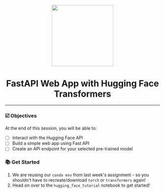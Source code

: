 <p align = "center" draggable=”false” ><img src="https://user-images.githubusercontent.com/37101144/161836199-fdb0219d-0361-4988-bf26-48b0fad160a3.png"
     width="200px"
     height="auto"/>
</p>

# <h1 align="center" id="heading">FastAPI Web App with Hugging Face Transformers</h1>

<hr>


### ☑️ Objectives
At the end of this session, you will be able to:
- [ ] Interact with the Hugging Face API
- [ ] Build a simple web app using Fast API
- [ ] Create an API endpoint for your selected pre-trained model

### 📚 Get Started

1. We are reusing our `conda env` from last week's assignment - so you shouldn't have to recreate/download `torch` or `transformers` again!
2. Head on over to the `hugging_face_tutorial` notebook to get started!